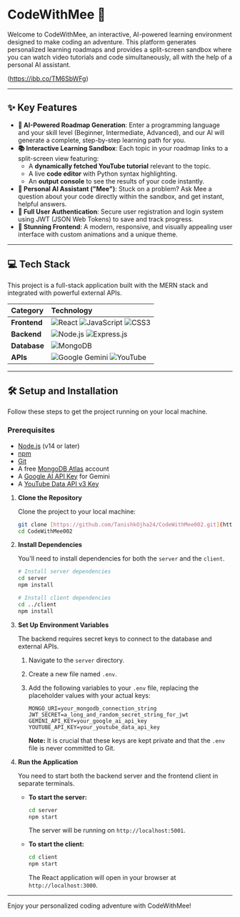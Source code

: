 # CodeWithMee 🚀

Welcome to CodeWithMee, an interactive, AI-powered learning environment designed to make coding an adventure. This platform generates personalized learning roadmaps and provides a split-screen sandbox where you can watch video tutorials and code simultaneously, all with the help of a personal AI assistant.

(https://ibb.co/TM6SbWFg)

---

## ✨ Key Features

* **🤖 AI-Powered Roadmap Generation**: Enter a programming language and your skill level (Beginner, Intermediate, Advanced), and our AI will generate a complete, step-by-step learning path for you.
* **📚 Interactive Learning Sandbox**: Each topic in your roadmap links to a split-screen view featuring:
    * A **dynamically fetched YouTube tutorial** relevant to the topic.
    * A live **code editor** with Python syntax highlighting.
    * An **output console** to see the results of your code instantly.
* **🧠 Personal AI Assistant ("Mee")**: Stuck on a problem? Ask Mee a question about your code directly within the sandbox, and get instant, helpful answers.
* **🔐 Full User Authentication**: Secure user registration and login system using JWT (JSON Web Tokens) to save and track progress.
* **🎨 Stunning Frontend**: A modern, responsive, and visually appealing user interface with custom animations and a unique theme.

---

## 💻 Tech Stack

This project is a full-stack application built with the MERN stack and integrated with powerful external APIs.

| Category   | Technology                                                                                                                              |
| :--------- | :-------------------------------------------------------------------------------------------------------------------------------------- |
| **Frontend** | ![React](https://img.shields.io/badge/React-61DAFB?style=for-the-badge&logo=react&logoColor=black) ![JavaScript](https://img.shields.io/badge/JavaScript-F7DF1E?style=for-the-badge&logo=javascript&logoColor=black) ![CSS3](https://img.shields.io/badge/CSS3-1572B6?style=for-the-badge&logo=css3&logoColor=white) |
| **Backend** | ![Node.js](https://img.shields.io/badge/Node.js-339933?style=for-the-badge&logo=node.js&logoColor=white) ![Express.js](https://img.shields.io/badge/Express.js-000000?style=for-the-badge&logo=express&logoColor=white)                               |
| **Database** | ![MongoDB](https://img.shields.io/badge/MongoDB-47A248?style=for-the-badge&logo=mongodb&logoColor=white)                                   |
| **APIs** | ![Google Gemini](https://img.shields.io/badge/Google_Gemini-8E75B7?style=for-the-badge) ![YouTube](https://img.shields.io/badge/YouTube-FF0000?style=for-the-badge&logo=youtube&logoColor=white)          |

---

## 🛠️ Setup and Installation

Follow these steps to get the project running on your local machine.

### Prerequisites

* [Node.js](https://nodejs.org/) (v14 or later)
* [npm](https://www.npmjs.com/)
* [Git](https://git-scm.com/)
* A free [MongoDB Atlas](https://www.mongodb.com/cloud/atlas) account
* A [Google AI API Key](https://aistudio.google.com/) for Gemini
* A [YouTube Data API v3 Key](https://console.cloud.google.com/apis/library/youtube.googleapis.com)

1.  **Clone the Repository**

    Clone the project to your local machine:
    ```bash
    git clone [https://github.com/TanishkOjha24/CodeWithMee002.git](https://github.com/TanishkOjha24/CodeWithMee002.git)
    cd CodeWithMee002
    ```

2.  **Install Dependencies**

    You'll need to install dependencies for both the `server` and the `client`.

    ```bash
    # Install server dependencies
    cd server
    npm install

    # Install client dependencies
    cd ../client
    npm install
    ```

3.  **Set Up Environment Variables**

    The backend requires secret keys to connect to the database and external APIs.

    1.  Navigate to the `server` directory.
    2.  Create a new file named `.env`.
    3.  Add the following variables to your `.env` file, replacing the placeholder values with your actual keys:

        ```
        MONGO_URI=your_mongodb_connection_string
        JWT_SECRET=a_long_and_random_secret_string_for_jwt
        GEMINI_API_KEY=your_google_ai_api_key
        YOUTUBE_API_KEY=your_youtube_data_api_key
        ```

        **Note:** It is crucial that these keys are kept private and that the `.env` file is never committed to Git.

4.  **Run the Application**

    You need to start both the backend server and the frontend client in separate terminals.

    * **To start the server:**
        ```bash
        cd server
        npm start
        ```
        The server will be running on `http://localhost:5001`.

    * **To start the client:**
        ```bash
        cd client
        npm start
        ```
        The React application will open in your browser at `http://localhost:3000`.

---

Enjoy your personalized coding adventure with CodeWithMee!
